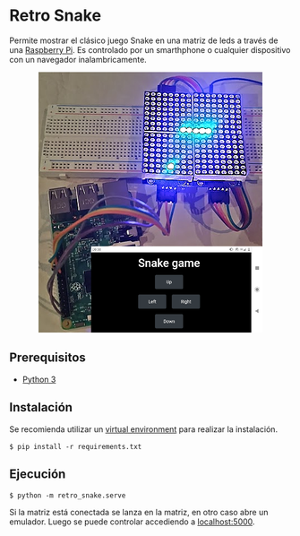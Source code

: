 # Retro Snake

Permite mostrar el clásico juego Snake en una matriz de leds a través de una [Raspberry Pi](http://raspberrypi.org/). Es controlado por un smarthphone o cualquier dispositivo con un navegador inalambricamente.

<p align="center">
    <img alt="matriz" src="images/combinado.png"/>
</p>

## Prerequisitos
 - [Python 3](https://www.python.org/)
 
## Instalación
 Se recomienda utilizar un [virtual environment](https://virtualenv.pypa.io/en/latest/) para realizar la instalación.

    $ pip install -r requirements.txt

## Ejecución

    $ python -m retro_snake.serve

Si la matriz está conectada se lanza en la matriz, en otro caso abre un emulador. Luego se puede controlar accediendo a [localhost:5000](http://localhost:5000/).
